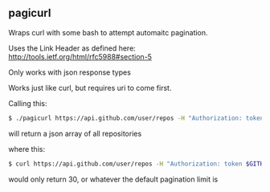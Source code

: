 ## pagicurl

Wraps curl with some bash to attempt automaitc pagination.

Uses the Link Header as defined here: http://tools.ietf.org/html/rfc5988#section-5

Only works with json response types

Works just like curl, but requires uri to come first.


Calling this:
```bash
$ ./pagicurl https://api.github.com/user/repos -H "Authorization: token $GITHUB_API_TOKEN"
```
will return a json array of all repositories

where this:
```bash
$ curl https://api.github.com/user/repos -H "Authorization: token $GITHUB_API_TOKEN"
```
would only return 30, or whatever the default pagination limit is
